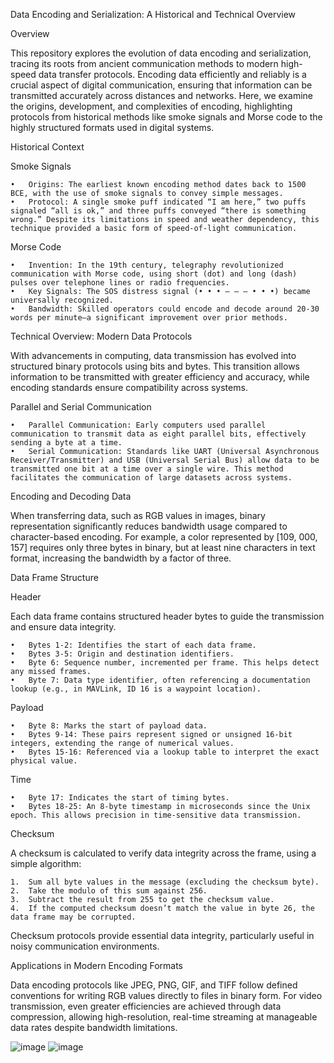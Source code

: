 Data Encoding and Serialization: A Historical and Technical Overview

Overview

This repository explores the evolution of data encoding and serialization, tracing its roots from ancient communication methods to modern high-speed data transfer protocols. Encoding data efficiently and reliably is a crucial aspect of digital communication, ensuring that information can be transmitted accurately across distances and networks. Here, we examine the origins, development, and complexities of encoding, highlighting protocols from historical methods like smoke signals and Morse code to the highly structured formats used in digital systems.

Historical Context

Smoke Signals

	•	Origins: The earliest known encoding method dates back to 1500 BCE, with the use of smoke signals to convey simple messages.
	•	Protocol: A single smoke puff indicated “I am here,” two puffs signaled “all is ok,” and three puffs conveyed “there is something wrong.” Despite its limitations in speed and weather dependency, this technique provided a basic form of speed-of-light communication.

Morse Code

	•	Invention: In the 19th century, telegraphy revolutionized communication with Morse code, using short (dot) and long (dash) pulses over telephone lines or radio frequencies.
	•	Key Signals: The SOS distress signal (• • • ‒ ‒ ‒ • • •) became universally recognized.
	•	Bandwidth: Skilled operators could encode and decode around 20-30 words per minute—a significant improvement over prior methods.

Technical Overview: Modern Data Protocols

With advancements in computing, data transmission has evolved into structured binary protocols using bits and bytes. This transition allows information to be transmitted with greater efficiency and accuracy, while encoding standards ensure compatibility across systems.

Parallel and Serial Communication

	•	Parallel Communication: Early computers used parallel communication to transmit data as eight parallel bits, effectively sending a byte at a time.
	•	Serial Communication: Standards like UART (Universal Asynchronous Receiver/Transmitter) and USB (Universal Serial Bus) allow data to be transmitted one bit at a time over a single wire. This method facilitates the communication of large datasets across systems.

Encoding and Decoding Data

When transferring data, such as RGB values in images, binary representation significantly reduces bandwidth usage compared to character-based encoding. For example, a color represented by [109, 000, 157] requires only three bytes in binary, but at least nine characters in text format, increasing the bandwidth by a factor of three.

Data Frame Structure

Header

Each data frame contains structured header bytes to guide the transmission and ensure data integrity.

	•	Bytes 1-2: Identifies the start of each data frame.
	•	Bytes 3-5: Origin and destination identifiers.
	•	Byte 6: Sequence number, incremented per frame. This helps detect any missed frames.
	•	Byte 7: Data type identifier, often referencing a documentation lookup (e.g., in MAVLink, ID 16 is a waypoint location).

Payload

	•	Byte 8: Marks the start of payload data.
	•	Bytes 9-14: These pairs represent signed or unsigned 16-bit integers, extending the range of numerical values.
	•	Bytes 15-16: Referenced via a lookup table to interpret the exact physical value.

Time

	•	Byte 17: Indicates the start of timing bytes.
	•	Bytes 18-25: An 8-byte timestamp in microseconds since the Unix epoch. This allows precision in time-sensitive data transmission.

Checksum

A checksum is calculated to verify data integrity across the frame, using a simple algorithm:

	1.	Sum all byte values in the message (excluding the checksum byte).
	2.	Take the modulo of this sum against 256.
	3.	Subtract the result from 255 to get the checksum value.
	4.	If the computed checksum doesn’t match the value in byte 26, the data frame may be corrupted.

Checksum protocols provide essential data integrity, particularly useful in noisy communication environments.

Applications in Modern Encoding Formats

Data encoding protocols like JPEG, PNG, GIF, and TIFF follow defined conventions for writing RGB values directly to files in binary form. For video transmission, even greater efficiencies are achieved through data compression, allowing high-resolution, real-time streaming at manageable data rates despite bandwidth limitations.


![image](https://github.com/user-attachments/assets/acf18b11-ec4c-493c-8607-78d1723ab150)
![image](https://github.com/user-attachments/assets/772cbfb0-a7ab-46b7-8870-cd6abafba548)
